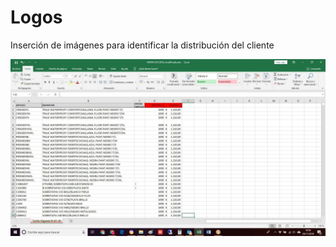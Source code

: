 # Logos

Inserción de imágenes para identificar la distribución del cliente

![](../../../.gitbook/assets/image%20%28335%29.png)

